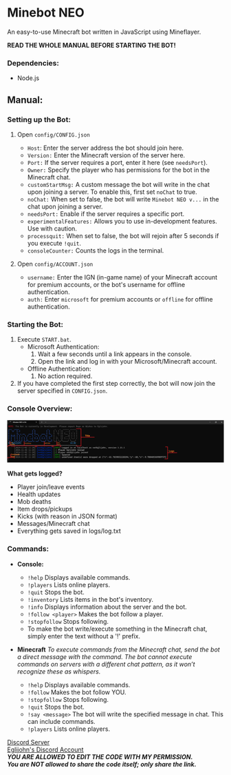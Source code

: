 # Minebot NEO

An easy-to-use Minecraft bot written in JavaScript using Mineflayer.

**READ THE WHOLE MANUAL BEFORE STARTING THE BOT!**

### Dependencies:

-   Node.js

## Manual:

### Setting up the Bot:

1.  Open `config/CONFIG.json`
    
    -   `Host`: Enter the server address the bot should join here.
    -   `Version:` Enter the Minecraft version of the server here.
    -   `Port:` If the server requires a port, enter it here (see `needsPort`).
    -   `Owner:` Specify the player who has permissions for the bot in the Minecraft chat.
    -   `customStartMsg:` A custom message the bot will write in the chat upon joining a server. To enable this, first set `noChat` to true.
    -   `noChat:` When set to false, the bot will write `Minebot NEO v...` in the chat upon joining a server.
    -   `needsPort:` Enable if the server requires a specific port.
    -   `experimentalFeatures:` Allows you to use in-development features. Use with caution.
    -   `processquit:` When set to false, the bot will rejoin after 5 seconds if you execute `!quit`.
    -   `consoleCounter:` Counts the logs in the terminal.


2.  Open `config/ACCOUNT.json`
    -   `username:` Enter the IGN (in-game name) of your Minecraft account for premium accounts, or the bot's username for offline authentication.
    -   `auth:` Enter `microsoft` for premium accounts or `offline` for offline authentication.

### Starting the Bot:

1.  Execute `START.bat`.
    -   Microsoft Authentication:
        1.  Wait a few seconds until a link appears in the console.
        2.  Open the link and log in with your Microsoft/Minecraft account.
    -   Offline Authentication:
        1.  No action required.
2.  If you have completed the first step correctly, the bot will now join the server specified in `CONFIG.json`.

### Console Overview:

![Console Overview](/images/console.png)

**What gets logged?**

-   Player join/leave events
-   Health updates
-   Mob deaths
-   Item drops/pickups
-   Kicks (with reason in JSON format)
-   Messages/Minecraft chat
-   Everything gets saved in logs/log.txt

### Commands:

-   **Console:**
    
    -   `!help` Displays available commands.
    -   `!players` Lists online players.
    -   `!quit` Stops the bot.
    -   `!inventory` Lists items in the bot's inventory.
    -   `!info` Displays information about the server and the bot.
    -   `!follow <player>` Makes the bot follow a player.
    -   `!stopfollow` Stops following.
    -   To make the bot write/execute something in the Minecraft chat, simply enter the text without a '!' prefix.
-   **Minecraft** 
_To execute commands from the Minecraft chat, send the bot a direct message with the command._ _The bot cannot execute commands on servers with a different chat pattern, as it won’t recognize these as whispers._
    
    -   `!help` Displays available commands.
    -   `!follow` Makes the bot follow YOU.
    -   `!stopfollow` Stops following.
    -   `!quit` Stops the bot.
    -   `!say <message>` The bot will write the specified message in chat. This can include commands.
    -   `!players` Lists online players.

[Discord Server](https://discord.gg/CKySgRzUYp)  
[Eglijohn's Discord Account](https://discord.com/users/1254464035546464321)  
_**YOU ARE ALLOWED TO EDIT THE CODE WITH MY PERMISSION.**_  
_**You are NOT allowed to share the code itself; only share the link.**_